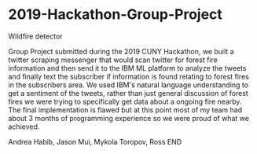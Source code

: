 # 2019-Hackathon-Group-Project
Wildfire detector


Group Project submitted during the 2019 CUNY Hackathon, we built a twitter scraping messenger that would scan twitter for forest fire information and then send it to the IBM ML platform to analyze the tweets and finally text the subscriber if information is found relating to forest fires in the subscribers area. We used IBM's natural language understanding to get a sentiment of the tweets, rather than just general discussion of forest fires we were trying to specifically get data about a ongoing fire nearby. The final implementation is flawed but at this point most of my team had about 3 months of programming experience so we were proud of what we achieved.

Andrea Habib, Jason Mui, Mykola Toropov, Ross
END
